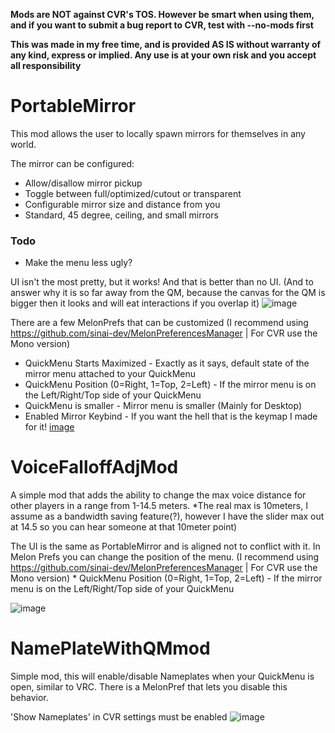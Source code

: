 **Mods are NOT against CVR's TOS. However be smart when using them, and if you want to submit a bug report to CVR, test with --no-mods first**

**This was made in my free time, and is provided AS IS without warranty of any kind, express or implied. Any use is at your own risk and you accept all responsibility**


# PortableMirror
This mod allows the user to locally spawn mirrors for themselves in any world.   

The mirror can be configured:
  * Allow/disallow mirror pickup
  * Toggle between full/optimized/cutout or transparent
  * Configurable mirror size and distance from you
  * Standard, 45 degree, ceiling, and small mirrors
    
### Todo
  * Make the menu less ugly?


UI isn't the most pretty, but it works! And that is better than no UI. (And to answer why it is so far away from the QM, because the canvas for the QM is bigger then it looks and will eat interactions if you overlap it)
![image](https://user-images.githubusercontent.com/81605232/185270659-b535f7ba-f63a-42d5-9033-93ea6ba8fdbc.png)


There are a few MelonPrefs that can be customized (I recommend using https://github.com/sinai-dev/MelonPreferencesManager | For CVR use the Mono version)   
  * QuickMenu Starts Maximized - Exactly as it says, default state of the mirror menu attached to your QuickMenu
  * QuickMenu Position (0=Right, 1=Top, 2=Left) - If the mirror menu is on the Left/Right/Top side of your QuickMenu
  * QuickMenu is smaller - Mirror menu is smaller (Mainly for Desktop)
  * Enabled Mirror Keybind - If you want the hell that is the keymap I made for it! [image](https://user-images.githubusercontent.com/81605232/184995574-2e2cc5a6-4265-4e1b-97e5-d7a5eb304519.png)
	
# VoiceFalloffAdjMod
A simple mod that adds the ability to change the max voice distance for other players in a range from 1-14.5 meters. *The real max is 10meters, I assume as a bandwidth saving feature(?), however I have the slider max out at 14.5 so you can hear someone at that 10meter point)

The UI is the same as PortableMirror and is aligned not to conflict with it. In Melon Prefs you can change the position of the menu. (I recommend using https://github.com/sinai-dev/MelonPreferencesManager | For CVR use the Mono version) 
	* QuickMenu Position (0=Right, 1=Top, 2=Left) - If the mirror menu is on the Left/Right/Top side of your QuickMenu

![image](https://user-images.githubusercontent.com/81605232/185814627-5f02b27c-abb6-4e48-ac7e-d26888e1b90e.png)

# NamePlateWithQMmod
Simple mod, this will enable/disable Nameplates when your QuickMenu is open, similar to VRC. 
There is a MelonPref that lets you disable this behavior.
 
'Show Nameplates' in CVR settings must be enabled
![image](https://user-images.githubusercontent.com/81605232/185835628-ff2e0b0c-cd8a-429e-b58b-7502fb594846.png)